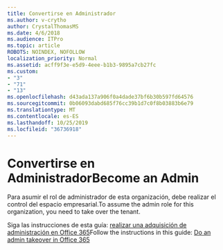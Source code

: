 ```yaml
---
title: Convertirse en Administrador
ms.author: v-crytho
author: CrystalThomasMS
ms.date: 4/6/2018
ms.audience: ITPro
ms.topic: article
ROBOTS: NOINDEX, NOFOLLOW
localization_priority: Normal
ms.assetid: acff9f3e-e5d9-4eee-b1b3-9895a7cb27fc
ms.custom:
- "3"
- "71"
- "13"
ms.openlocfilehash: d43ada137a906f0a4dade37bf6b30b597fd64576
ms.sourcegitcommit: 0b06093dabd685f76cc39b1d7c0f8b03883b6e79
ms.translationtype: MT
ms.contentlocale: es-ES
ms.lasthandoff: 10/25/2019
ms.locfileid: "36736918"
---
```

# <a name="become-an-admin"></a><span data-ttu-id="49c58-102">Convertirse en Administrador</span><span class="sxs-lookup"><span data-stu-id="49c58-102">Become an Admin</span></span>

<span data-ttu-id="49c58-103">Para asumir el rol de administrador de esta organización, debe realizar el control del espacio empresarial.</span><span class="sxs-lookup"><span data-stu-id="49c58-103">To assume the admin role for this organization, you need to take over the tenant.</span></span>
  
<span data-ttu-id="49c58-104">Siga las instrucciones de esta guía: [realizar una adquisición de administración en Office 365](https://docs.microsoft.com/office365/admin/misc/become-the-admin)</span><span class="sxs-lookup"><span data-stu-id="49c58-104">Follow the instructions in this guide: [Do an admin takeover in Office 365](https://docs.microsoft.com/office365/admin/misc/become-the-admin)</span></span>